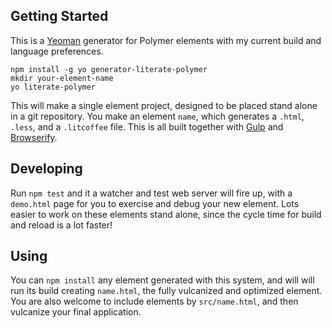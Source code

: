 
## Getting Started

This is a [Yeoman](http://yeoman.io) generator for Polymer elements
with my current build and language preferences.

```
npm install -g yo generator-literate-polymer
mkdir your-element-name
yo literate-polymer
```

This will make a single element project, designed to be placed stand
alone in a git repository. You make an element `name`, which generates
a `.html`, `.less`,  and a `.litcoffee` file. This is all built
together with [Gulp](http://gulpjs.com) and
[Browserify](http://browserify.org).

## Developing

Run `npm test` and it a watcher and test web server will fire up, with
a `demo.html` page for you to exercise and debug your new element. Lots
easier to work on these elements stand alone, since the cycle time for
build and reload is a lot faster!

## Using

You can `npm install` any element generated with this system, and
will will run its build creating `name.html`, the fully vulcanized
and optimized element.  You are also welcome to include elements by
`src/name.html`, and then vulcanize your final application.
